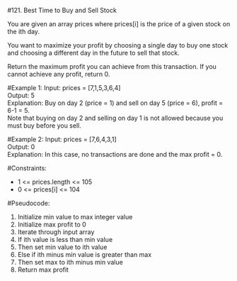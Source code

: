 #121. Best Time to Buy and Sell Stock

You are given an array prices where prices[i] is the price of a given stock on the ith day.

You want to maximize your profit by choosing a single day to buy one stock and choosing a different day in the future to sell that stock.

Return the maximum profit you can achieve from this transaction. If you cannot achieve any profit, return 0.

#Example 1:
Input: prices = [7,1,5,3,6,4]\
Output: 5\
Explanation: Buy on day 2 (price = 1) and sell on day 5 (price = 6), profit = 6-1 = 5.\
Note that buying on day 2 and selling on day 1 is not allowed because you must buy before you sell.

#Example 2:
Input: prices = [7,6,4,3,1]\
Output: 0\
Explanation: In this case, no transactions are done and the max profit = 0.

#Constraints:
- 1 <= prices.length <= 105
- 0 <= prices[i] <= 104

#Pseudocode:
1. Initialize min value to max integer value
2. Initialize max profit to 0
3. Iterate through input array
4. If ith value is less than min value
5. Then set min value to ith value
6. Else if ith minus min value is greater than max
7. Then set max to ith minus min value
8. Return max profit